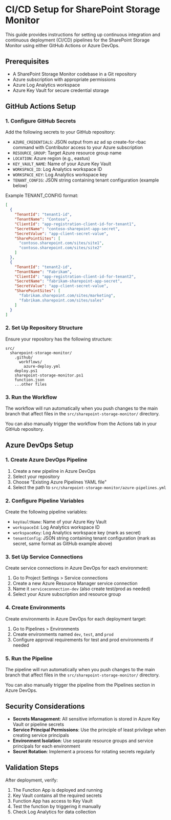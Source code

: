 # CI/CD Setup for SharePoint Storage Monitor

This guide provides instructions for setting up continuous integration and continuous deployment (CI/CD) pipelines for the SharePoint Storage Monitor using either GitHub Actions or Azure DevOps.

## Prerequisites

- A SharePoint Storage Monitor codebase in a Git repository
- Azure subscription with appropriate permissions
- Azure Log Analytics workspace
- Azure Key Vault for secure credential storage

## GitHub Actions Setup

### 1. Configure GitHub Secrets

Add the following secrets to your GitHub repository:

- `AZURE_CREDENTIALS`: JSON output from az ad sp create-for-rbac command with Contributor access to your Azure subscription
- `RESOURCE_GROUP`: Target Azure resource group name
- `LOCATION`: Azure region (e.g., eastus)
- `KEY_VAULT_NAME`: Name of your Azure Key Vault
- `WORKSPACE_ID`: Log Analytics workspace ID
- `WORKSPACE_KEY`: Log Analytics workspace key
- `TENANT_CONFIG`: JSON string containing tenant configuration (example below)

Example TENANT_CONFIG format:
```json
[
  {
    "TenantId": "tenant1-id",
    "TenantName": "Contoso",
    "ClientId": "app-registration-client-id-for-tenant1",
    "SecretName": "contoso-sharepoint-app-secret",
    "SecretValue": "app-client-secret-value",
    "SharePointSites": [
      "contoso.sharepoint.com/sites/site1",
      "contoso.sharepoint.com/sites/site2"
    ]
  },
  {
    "TenantId": "tenant2-id",
    "TenantName": "Fabrikam",
    "ClientId": "app-registration-client-id-for-tenant2",
    "SecretName": "fabrikam-sharepoint-app-secret",
    "SecretValue": "app-client-secret-value",
    "SharePointSites": [
      "fabrikam.sharepoint.com/sites/marketing",
      "fabrikam.sharepoint.com/sites/sales"
    ]
  }
]
```

### 2. Set Up Repository Structure

Ensure your repository has the following structure:
```
src/
  sharepoint-storage-monitor/
    .github/
      workflows/
        azure-deploy.yml
    deploy.ps1
    sharepoint-storage-monitor.ps1
    function.json
    ...other files
```

### 3. Run the Workflow

The workflow will run automatically when you push changes to the main branch that affect files in the `src/sharepoint-storage-monitor/` directory.

You can also manually trigger the workflow from the Actions tab in your GitHub repository.

## Azure DevOps Setup

### 1. Create Azure DevOps Pipeline

1. Create a new pipeline in Azure DevOps
2. Select your repository
3. Choose "Existing Azure Pipelines YAML file"
4. Select the path to `src/sharepoint-storage-monitor/azure-pipelines.yml`

### 2. Configure Pipeline Variables

Create the following pipeline variables:

- `keyVaultName`: Name of your Azure Key Vault
- `workspaceId`: Log Analytics workspace ID
- `workspaceKey`: Log Analytics workspace key (mark as secret)
- `tenantConfig`: JSON string containing tenant configuration (mark as secret, same format as GitHub example above)

### 3. Set Up Service Connections

Create service connections in Azure DevOps for each environment:

1. Go to Project Settings > Service connections
2. Create a new Azure Resource Manager service connection
3. Name it `serviceconnection-dev` (also create test/prod as needed)
4. Select your Azure subscription and resource group

### 4. Create Environments

Create environments in Azure DevOps for each deployment target:

1. Go to Pipelines > Environments
2. Create environments named `dev`, `test`, and `prod`
3. Configure approval requirements for test and prod environments if needed

### 5. Run the Pipeline

The pipeline will run automatically when you push changes to the main branch that affect files in the `src/sharepoint-storage-monitor/` directory.

You can also manually trigger the pipeline from the Pipelines section in Azure DevOps.

## Security Considerations

- **Secrets Management**: All sensitive information is stored in Azure Key Vault or pipeline secrets
- **Service Principal Permissions**: Use the principle of least privilege when creating service principals
- **Environment Isolation**: Use separate resource groups and service principals for each environment
- **Secret Rotation**: Implement a process for rotating secrets regularly

## Validation Steps

After deployment, verify:

1. The Function App is deployed and running
2. Key Vault contains all the required secrets
3. Function App has access to Key Vault
4. Test the function by triggering it manually
5. Check Log Analytics for data collection
